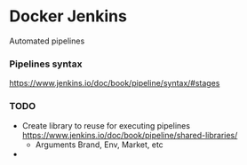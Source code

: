# Docker Jenkins
Automated pipelines

### Pipelines syntax
https://www.jenkins.io/doc/book/pipeline/syntax/#stages

### TODO
- Create library to reuse for executing pipelines https://www.jenkins.io/doc/book/pipeline/shared-libraries/
  - Arguments Brand, Env, Market, etc
-
